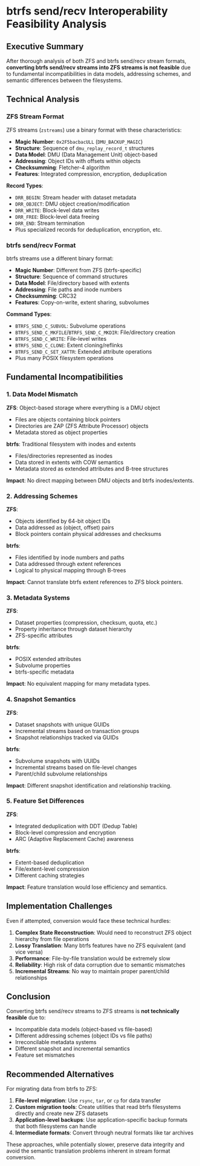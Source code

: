 # btrfs send/recv Interoperability Feasibility Analysis

## Executive Summary

After thorough analysis of both ZFS and btrfs send/recv stream formats,
**converting btrfs send/recv streams into ZFS streams is not feasible** due to
fundamental incompatibilities in data models, addressing schemes, and semantic
differences between the filesystems.

## Technical Analysis

### ZFS Stream Format

ZFS streams (`zstreams`) use a binary format with these characteristics:

- **Magic Number**: `0x2F5bacbacULL` (`DMU_BACKUP_MAGIC`)
- **Structure**: Sequence of `dmu_replay_record_t` structures
- **Data Model**: DMU (Data Management Unit) object-based
- **Addressing**: Object IDs with offsets within objects
- **Checksumming**: Fletcher-4 algorithm
- **Features**: Integrated compression, encryption, deduplication

**Record Types**:
- `DRR_BEGIN`: Stream header with dataset metadata
- `DRR_OBJECT`: DMU object creation/modification  
- `DRR_WRITE`: Block-level data writes
- `DRR_FREE`: Block-level data freeing
- `DRR_END`: Stream termination
- Plus specialized records for deduplication, encryption, etc.

### btrfs send/recv Format

btrfs streams use a different binary format:

- **Magic Number**: Different from ZFS (btrfs-specific)
- **Structure**: Sequence of command structures
- **Data Model**: File/directory based with extents
- **Addressing**: File paths and inode numbers
- **Checksumming**: CRC32
- **Features**: Copy-on-write, extent sharing, subvolumes

**Command Types**:
- `BTRFS_SEND_C_SUBVOL`: Subvolume operations
- `BTRFS_SEND_C_MKFILE`/`BTRFS_SEND_C_MKDIR`: File/directory creation
- `BTRFS_SEND_C_WRITE`: File-level writes
- `BTRFS_SEND_C_CLONE`: Extent cloning/reflinks
- `BTRFS_SEND_C_SET_XATTR`: Extended attribute operations
- Plus many POSIX filesystem operations

## Fundamental Incompatibilities

### 1. Data Model Mismatch

**ZFS**: Object-based storage where everything is a DMU object
- Files are objects containing block pointers
- Directories are ZAP (ZFS Attribute Processor) objects
- Metadata stored as object properties

**btrfs**: Traditional filesystem with inodes and extents
- Files/directories represented as inodes
- Data stored in extents with COW semantics
- Metadata stored as extended attributes and B-tree structures

**Impact**: No direct mapping between DMU objects and btrfs inodes/extents.

### 2. Addressing Schemes

**ZFS**: 
- Objects identified by 64-bit object IDs
- Data addressed as (object, offset) pairs
- Block pointers contain physical addresses and checksums

**btrfs**:
- Files identified by inode numbers and paths
- Data addressed through extent references
- Logical to physical mapping through B-trees

**Impact**: Cannot translate btrfs extent references to ZFS block pointers.

### 3. Metadata Systems

**ZFS**: 
- Dataset properties (compression, checksum, quota, etc.)
- Property inheritance through dataset hierarchy
- ZFS-specific attributes

**btrfs**:
- POSIX extended attributes
- Subvolume properties
- btrfs-specific metadata

**Impact**: No equivalent mapping for many metadata types.

### 4. Snapshot Semantics

**ZFS**:
- Dataset snapshots with unique GUIDs
- Incremental streams based on transaction groups
- Snapshot relationships tracked via GUIDs

**btrfs**:
- Subvolume snapshots with UUIDs  
- Incremental streams based on file-level changes
- Parent/child subvolume relationships

**Impact**: Different snapshot identification and relationship tracking.

### 5. Feature Set Differences

**ZFS**:
- Integrated deduplication with DDT (Dedup Table)
- Block-level compression and encryption
- ARC (Adaptive Replacement Cache) awareness

**btrfs**:
- Extent-based deduplication
- File/extent-level compression
- Different caching strategies

**Impact**: Feature translation would lose efficiency and semantics.

## Implementation Challenges

Even if attempted, conversion would face these technical hurdles:

1. **Complex State Reconstruction**: Would need to reconstruct ZFS object
   hierarchy from file operations
2. **Lossy Translation**: Many btrfs features have no ZFS equivalent (and vice
   versa)
3. **Performance**: File-by-file translation would be extremely slow
4. **Reliability**: High risk of data corruption due to semantic mismatches
5. **Incremental Streams**: No way to maintain proper parent/child
   relationships

## Conclusion

Converting btrfs send/recv streams to ZFS streams is **not technically feasible** due to:

- Incompatible data models (object-based vs file-based)
- Different addressing schemes (object IDs vs file paths)
- Irreconcilable metadata systems
- Different snapshot and incremental semantics
- Feature set mismatches

## Recommended Alternatives

For migrating data from btrfs to ZFS:

1. **File-level migration**: Use `rsync`, `tar`, or `cp` for data transfer
2. **Custom migration tools**: Create utilities that read btrfs filesystems
   directly and create new ZFS datasets
3. **Application-level backups**: Use application-specific backup formats that
   both filesystems can handle
4. **Intermediate formats**: Convert through neutral formats like tar archives

These approaches, while potentially slower, preserve data integrity and avoid
the semantic translation problems inherent in stream format conversion.